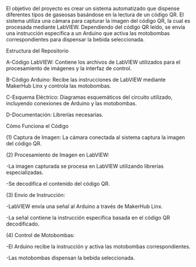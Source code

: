 El objetivo del proyecto es crear un sistema automatizado que dispense diferentes tipos de gaseosas basándose en la lectura de un código QR. El sistema utiliza una cámara para capturar 
la imagen del código QR, la cual es procesada mediante LabVIEW. Dependiendo del código QR leído, se envía una instrucción específica a un Arduino que activa las motobombas correspondientes
para dispensar la bebida seleccionada.

Estructura del Repositorio

   A-Código LabVIEW: Contiene los archivos de LabVIEW utilizados para el procesamiento de imágenes y la interfaz de control.
   
   B-Código Arduino: Recibe las instrucciones de LabVIEW mediante MakerHub Linx y controla las motobombas.
   
   C-Esquema Eléctrico: Diagramas esquemáticos del circuito utilizado, incluyendo conexiones de Arduino y las motobombas.
   
   D-Documentación: Librerías necesarias.

Cómo Funciona el Código

(1) Captura de Imagen: La cámara conectada al sistema captura la imagen del código QR.

(2) Procesamiento de Imagen en LabVIEW:

   -La imagen capturada se procesa en LabVIEW utilizando librerías especializadas.
   
   -Se decodifica el contenido del código QR.
 
(3) Envío de Instrucción:

   -LabVIEW envía una señal al Arduino a través de MakerHub Linx.
   
   -La señal contiene la instrucción específica basada en el código QR decodificado.
 
(4) Control de Motobombas:

   -El Arduino recibe la instrucción y activa las motobombas correspondientes.
   
   -Las motobombas dispensan la bebida seleccionada.

